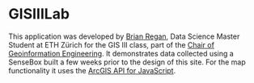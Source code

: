 # GISIIILab

This application was developed by [Brian Regan](https://n.ethz.ch/~bregan/), Data Science Master Student at ETH Zürich for the GIS III class, part of the [Chair of Geoinformation Engineering](http://www.gis.ethz.ch/). It demonstrates data collected using a SenseBox built a few weeks prior to the design of this site. For the map functionality it uses the [ArcGIS API for JavaScript](https://developers.arcgis.com/javascript/).
